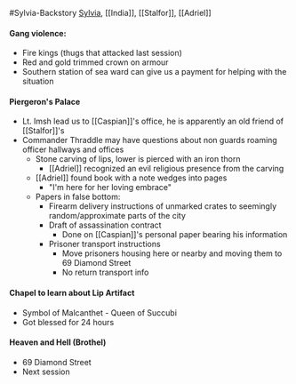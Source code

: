 #Sylvia-Backstory 
[Sylvia](PCs/Past/Sylvia.md), [[India]], [[Stalfor]], [[Adriel]]

#### Gang violence:
- Fire kings (thugs that attacked last session)
- Red and gold trimmed crown on armour
- Southern station of sea ward can give us a payment for helping with the situation

#### Piergeron's Palace
- Lt. Imsh lead us to [[Caspian]]'s office, he is apparently an old friend of [[Stalfor]]'s
- Commander Thraddle may have questions about non guards roaming officer hallways and offices
	- Stone carving of lips, lower is pierced with an iron thorn
		- [[Adriel]] recognized an evil religious presence from the carving
	- [[Adriel]] found book with a note wedges into pages
		- "I'm here for her loving embrace"
	- Papers in false bottom:
		- Firearm delivery instructions of unmarked crates to seemingly random/approximate parts of the city
		- Draft of assassination contract
			- Done on [[Caspian]]'s personal paper bearing his information
		- Prisoner transport instructions
			- Move prisoners housing here or nearby and moving them to 69 Diamond Street
			- No return transport info

#### Chapel to learn about Lip Artifact
- Symbol of Malcanthet - Queen of Succubi
- Got blessed for 24 hours

#### Heaven and Hell (Brothel)
- 69 Diamond Street
- Next session